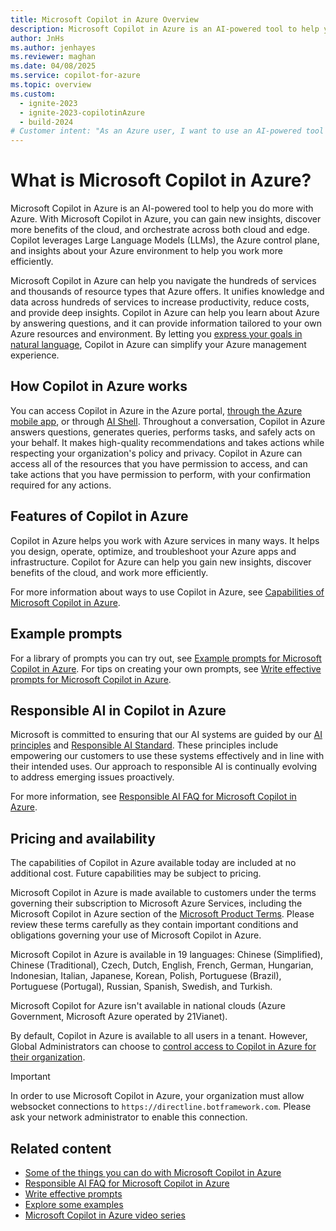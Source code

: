 ```yaml
---
title: Microsoft Copilot in Azure Overview
description: Microsoft Copilot in Azure is an AI-powered tool to help you do more with Azure.
author: JnHs
ms.author: jenhayes
ms.reviewer: maghan
ms.date: 04/08/2025
ms.service: copilot-for-azure
ms.topic: overview
ms.custom:
  - ignite-2023
  - ignite-2023-copilotinAzure
  - build-2024
# Customer intent: "As an Azure user, I want to use an AI-powered tool to simplify Azure management tasks, so that I can increase productivity, reduce costs, and better leverage the capabilities of my cloud environment."
---
```


# What is Microsoft Copilot in Azure?

Microsoft Copilot in Azure is an AI-powered tool to help you do more with Azure. With Microsoft Copilot in Azure, you can gain new insights, discover more benefits of the cloud, and orchestrate across both cloud and edge. Copilot leverages Large Language Models (LLMs), the Azure control plane, and insights about your Azure environment to help you work more efficiently.

Microsoft Copilot in Azure can help you navigate the hundreds of services and thousands of resource types that Azure offers. It unifies knowledge and data across hundreds of services to increase productivity, reduce costs, and provide deep insights. Copilot in Azure can help you learn about Azure by answering questions, and it can provide information tailored to your own Azure resources and environment. By letting you [express your goals in natural language](write-effective-prompts.md), Copilot in Azure can simplify your Azure management experience.

## How Copilot in Azure works

You can access Copilot in Azure in the Azure portal, [through the Azure mobile app](../azure-portal/mobile-app/microsoft-copilot-in-azure.md), or through [AI Shell](ai-shell-overview.md). Throughout a conversation, Copilot in Azure answers questions, generates queries, performs tasks, and safely acts on your behalf. It makes high-quality recommendations and takes actions while respecting your organization's policy and privacy. Copilot in Azure can access all of the resources that you have permission to access, and can take actions that you have permission to perform, with your confirmation required for any actions.

## Features of Copilot in Azure

Copilot in Azure helps you work with Azure services in many ways. It helps you design, operate, optimize, and troubleshoot your Azure apps and infrastructure. Copilot for Azure can help you gain new insights, discover benefits of the cloud, and work more efficiently.

For more information about ways to use Copilot in Azure, see [Capabilities of Microsoft Copilot in Azure](capabilities.md).

## Example prompts

For a library of prompts you can try out, see [Example prompts for Microsoft Copilot in Azure](example-prompts.md). For tips on creating your own prompts, see [Write effective prompts for Microsoft Copilot in Azure](write-effective-prompts.md).

## Responsible AI in Copilot in Azure

Microsoft is committed to ensuring that our AI systems are guided by our [AI principles](https://www.microsoft.com/ai/principles-and-approach/) and [Responsible AI Standard](https://www.microsoft.com/ai/responsible-ai). These principles include empowering our customers to use these systems effectively and in line with their intended uses. Our approach to responsible AI is continually evolving to address emerging issues proactively.

For more information, see [Responsible AI FAQ for Microsoft Copilot in Azure](responsible-ai-faq.md).

## Pricing and availability

The capabilities of Copilot in Azure available today are included at no additional cost. Future capabilities may be subject to pricing.

Microsoft Copilot in Azure is made available to customers under the terms governing their subscription to Microsoft Azure Services, including the Microsoft Copilot in Azure section of the [Microsoft Product Terms](https://www.microsoft.com/licensing/terms/productoffering/MicrosoftAzure/EAEAS). Please review these terms carefully as they contain important conditions and obligations governing your use of Microsoft Copilot in Azure.

Microsoft Copilot in Azure is available in 19 languages: Chinese (Simplified), Chinese (Traditional), Czech, Dutch, English, French, German, Hungarian, Indonesian, Italian, Japanese, Korean, Polish, Portuguese (Brazil), Portuguese (Portugal), Russian, Spanish, Swedish, and Turkish.

Microsoft Copilot for Azure isn't available in national clouds (Azure Government, Microsoft Azure operated by 21Vianet).

By default, Copilot in Azure is available to all users in a tenant. However, Global Administrators can choose to [control access to Copilot in Azure for their organization](manage-access.md).

> [!IMPORTANT]
> In order to use Microsoft Copilot in Azure, your organization must allow websocket connections to `https://directline.botframework.com`. Please ask your network administrator to enable this connection.

## Related content

- [Some of the things you can do with Microsoft Copilot in Azure](capabilities.md)
- [Responsible AI FAQ for Microsoft Copilot in Azure](responsible-ai-faq.md)
- [Write effective prompts](write-effective-prompts.md)
- [Explore some examples](example-prompts.md)
- [Microsoft Copilot in Azure video series](/shows/microsoft-copilot-in-azure/)

